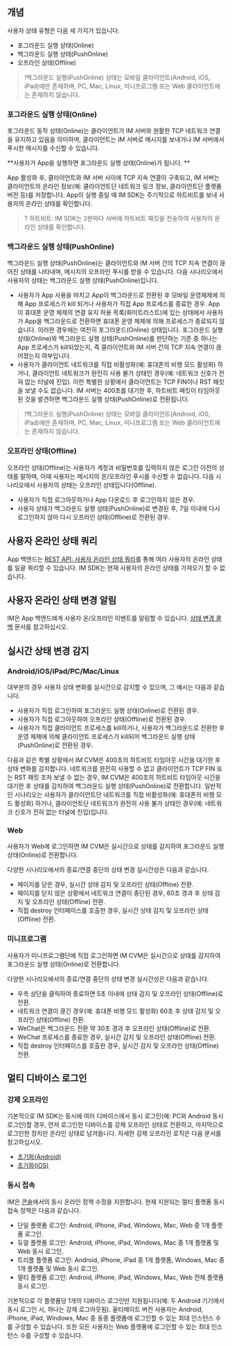 
## 개념
사용자 상태 유형은 다음 세 가지가 있습니다.
- 포그라운드 실행 상태(Online)
- 백그라운드 실행 상태(PushOnline)
- 오프라인 상태(Offline)

>!백그라운드 실행(PushOnline) 상태는 모바일 클라이언트(Android, iOS, iPad)에만 존재하며, PC, Mac, Linux, 미니프로그램 또는 Web 클라이언트에는 존재하지 않습니다.

### 포그라운드 실행 상태(Online)
포그라운드 동작 상태(Online)는 클라이언트가 IM 서버와 원활한 TCP 네트워크 연결을 유지하고 있음을 의미하며, 클라이언트는 IM 서버로 메시지를 보내거나 IM 서버에서 푸시한 메시지를 수신할 수 있습니다.

**사용자가 App을 실행하면 포그라운드 실행 상태(Online)가 됩니다. **

App 활성화 후, 클라이언트와 IM 서버 사이에 TCP 지속 연결이 구축되고, IM 서버는 클라이언트의 온라인 정보(예: 클라이언트단 네트워크 링크 정보, 클라이언트단 플랫폼 버전 등)를 저장합니다. App이 실행 중일 때 IM SDK는 주기적으로 하트비트를 보내 사용자의 온라인 상태를 확인합니다.

>? 하트비트: IM SDK는 2분마다 서버에 하트비트 패킷을 전송하여 사용자의 온라인 상태를 확인합니다.

### 백그라운드 실행 상태(PushOnline)
백그라운드 실행 상태(PushOnline)는 클라이언트와 IM 서버 간의 TCP 지속 연결이 끊어진 상태를 나타내며, 메시지의 오프라인 푸시를 받을 수 있습니다.
다음 시나리오에서 사용자의 상태는 백그라운드 실행 상태(PushOnline)입니다.

- 사용자가 App 사용을 마치고 App이 백그라운드로 전환된 후 모바일 운영체제에 의해 App 프로세스가 kill 되거나 사용자가 직접 App 프로세스를 종료한 경우.
 App이 휴대폰 운영 체제의 연결 유지 허용 목록(화이트리스트)에 있는 상태에서 사용자가 App을 백그라운드로 전환하면 휴대폰 운영 체제에 의해 프로세스가 종료되지 않습니다. 이러한 경우에는 여전히 포그라운드(Online) 상태입니다. 포그라운드 실행 상태(Online)와 백그라운드 실행 상태(PushOnline)를 판단하는 기준 중 하나는 App 프로세스가 kill되었는지, 즉 클라이언트와 IM 서버 간의 TCP 지속 연결이 끊어졌는지 여부입니다.
- 사용자가 클라이언트 네트워크를 직접 비활성화(예: 휴대폰의 비행 모드 활성화) 하거나, 클라이언트 네트워크가 완전히 사용 불가 상태인 경우(예: 네트워크 신호가 전혀 없는 터널에 진입).
 이런 특별한 상황에서 클라이언트는 TCP FIN이나 RST 패킷을 보낼 수도 없습니다. IM 서버는 400초를 대기한 후, 하트비트 패킷이 타임아웃된 것을 발견하면 백그라운드 실행 상태(PushOnline)로 전환됩니다.

>!백그라운드 실행(PushOnline) 상태는 모바일 클라이언트(Android, iOS, iPad)에만 존재하며, PC, Mac, Linux, 미니프로그램 또는 Web 클라이언트에는 존재하지 않습니다.

### 오프라인 상태(Offline)
오프라인 상태(Offline)는 사용자가 계정과 비밀번호를 입력하지 않은 로그인 이전의 상태를 말하며, 이때 사용자는 메시지의 온/오프라인 푸시를 수신할 수 없습니다.
다음 시나리오에서 사용자의 상태는 오프라인 상태입니다(Offline).

- 사용자가 직접 로그아웃하거나 App 다운로드 후 로그인하지 않은 경우.
- 사용자 상태가 백그라운드 실행 상태(PushOnline)로 변경된 후, 7일 이내에 다시 로그인하지 않아 다시 오프라인 상태(Offline)로 전환된 경우.

## 사용자 온라인 상태 쿼리
App 백엔드는 [REST API: 사용자 온라인 상태 쿼리](https://intl.cloud.tencent.com/document/product/1047/35477)를 통해 여러 사용자의 온라인 상태를 일괄 쿼리할 수 있습니다.
IM SDK는 현재 사용자의 온라인 상태를 가져오기 할 수 없습니다.

## 사용자 온라인 상태 변경 알림
IM은 App 백엔드에게 사용자 온/오프라인 이벤트를 알림할 수 있습니다. [상태 변경 콜백](https://intl.cloud.tencent.com/document/product/1047/34357) 문서를 참고하십시오.

## 실시간 상태 변경 감지
### Android/iOS/iPad/PC/Mac/Linux
대부분의 경우 사용자 상태 변화를 실시간으로 감지할 수 있으며, 그 예시는 다음과 같습니다.
- 사용자가 직접 로그인하여 포그라운드 실행 상태(Online)로 전환된 경우.
- 사용자가 직접 로그아웃하여 오프라인 상태(Offline)로 전환된 경우.
- 사용자가 직접 클라이언트 프로세스를 kill하거나, 사용자가 백그라운드로 전환한 후 운영 체제에 의해 클라이언트 프로세스가 kill되어 백그라운드 실행 상태(PushOnline)로 전환된 경우.

다음과 같은 특별 상황에서 IM CVM은 400초의 하트비트 타임아웃 시간을 대기한 후 상태 변화를 감지합니다.
네트워크를 완전히 사용할 수 없고 클라이언트가 TCP FIN 또는 RST 패킷 조차 보낼 수 없는 경우, IM CVM은 400초의 하트비트 타임아웃 시간을 대기한 후 상태를 감지하여 백그라운드 실행 상태(PushOnline)로 전환합니다. 일반적인 시나리오는 사용자가 클라이언트단 네트워크를 직접 비활성화(예: 휴대폰의 비행 모드 활성화) 하거나, 클라이언트단 네트워크가 완전히 사용 불가 상태인 경우(예: 네트워크 신호가 전혀 없는 터널에 진입)입니다.

### Web
사용자가 Web에 로그인하면 IM CVM은 실시간으로 상태를 감지하여 포그라운드 실행 상태(Online)로 전환합니다.

다양한 시나리오에서의 종료/연결 중단의 상태 변경 실시간성은 다음과 같습니다.
- 페이지를 닫은 경우, 실시간 상태 감지 및 오프라인 상태(Offline) 전환.
- 페이지를 닫지 않은 상황에서 네트워크 연결이 중단된 경우, 60초 경과 후 상태 감지 및 오프라인 상태(Offline) 전환.
- 직접 destroy 인터페이스를 호출한 경우, 실시간 상태 감지 및 오프라인 상태(Offline) 전환.

### 미니프로그램
사용자가 미니프로그램단에 직접 로그인하면 IM CVM은 실시간으로 상태를 감지하여 포그라운드 실행 상태(Online)로 전환합니다.

다양한 시나리오에서의 종료/연결 중단의 상태 변경 실시간성은 다음과 같습니다.
- 우측 상단을 클릭하여 종료하면 5초 이내에 상태 감지 및 오프라인 상태(Offline)로 전환.
- 네트워크 연결이 끊긴 경우(예: 휴대폰 비행 모드 활성화) 60초 후 상태 감지 및 오프라인 상태(Offline) 전환.
- WeChat은 백그라운드 전환 약 30초 경과 후 오프라인 상태(Offline)로 전환.
- WeChat 프로세스를 종료한 경우, 실시간 감지 및 오프라인 상태(Offline) 전환.
- 직접 destroy 인터페이스를 호출한 경우, 실시간 감지 및 오프라인 상태(Offline) 전환.

## 멀티 디바이스 로그인
### 강제 오프라인
기본적으로 IM SDK는 동시에 여러 디바이스에서 동시 로그인(예: PC와 Android 동시 로그인)할 경우, 먼저 로그인한 디바이스를 강제 오프라인 상태로 전환하고, 마지막으로 로그인한 장치만 온라인 상태로 남겨둡니다. 자세한 강제 오프라인 로직은 다음 문서를 참고하십시오.

- [초기화(Android)](https://intl.cloud.tencent.com/document/product/1047/36255)
- [초기화(iOS)](https://intl.cloud.tencent.com/document/product/1047/39159)


### 동시 접속
IM은 [콘솔](https://console.cloud.tencent.com/im)에서의 동시 온라인 정책 수정을 지원합니다. 현재 지원되는 멀티 플랫폼 동시 접속 정책은 다음과 같습니다.
- 단일 플랫폼 로그인: Android, iPhone, iPad, Windows, Mac, Web 중 1개 플랫폼 로그인.
- 듀얼 플랫폼 로그인: Android, iPhone, iPad, Windows, Mac 중 1개 플랫폼 및 Web 동시 로그인.
- 트리플 플랫폼 로그인: Android, iPhone, iPad 중 1개 플랫폼, Windows, Mac 중 1개 플랫폼 및 Web 동시 로그인.
- 멀티 플랫폼 로그인: Android, iPhone, iPad, Windows, Mac, Web 전체 플랫폼 동시 로그인.

기본적으로 각 플랫폼당 1개의 디바이스 로그인만 지원됩니다(예: 두 Android 기기에서 동시 로그인 시, 하나는 강제 로그아웃됨). 울티메이트 버전 사용자는 Android, iPhone, iPad, Windows, Mac 중 동종 플랫폼에 로그인할 수 있는 최대 인스턴스 수를 구성할 수 있습니다. 또한 모든 사용자는 Web 플랫폼에 로그인할 수 있는 최대 인스턴스 수를 구성할 수 있습니다.
